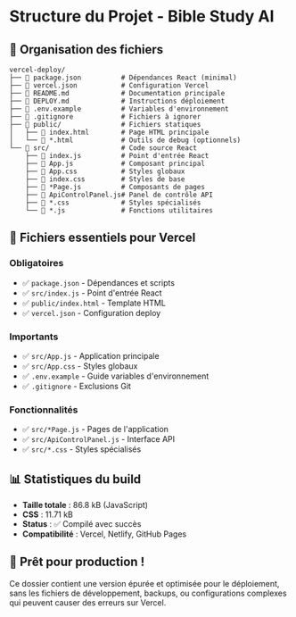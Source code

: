 # Structure du Projet - Bible Study AI

## 📁 Organisation des fichiers

```
vercel-deploy/
├── 📄 package.json          # Dépendances React (minimal)
├── 📄 vercel.json           # Configuration Vercel
├── 📄 README.md             # Documentation principale
├── 📄 DEPLOY.md             # Instructions déploiement
├── 📄 .env.example          # Variables d'environnement
├── 📄 .gitignore            # Fichiers à ignorer
├── 📁 public/               # Fichiers statiques
│   ├── 📄 index.html        # Page HTML principale
│   └── 📄 *.html            # Outils de debug (optionnels)
└── 📁 src/                  # Code source React
    ├── 📄 index.js          # Point d'entrée React
    ├── 📄 App.js            # Composant principal
    ├── 📄 App.css           # Styles globaux
    ├── 📄 index.css         # Styles de base
    ├── 📄 *Page.js          # Composants de pages
    ├── 📄 ApiControlPanel.js# Panel de contrôle API
    ├── 📄 *.css             # Styles spécialisés
    └── 📄 *.js              # Fonctions utilitaires
```

## 🎯 Fichiers essentiels pour Vercel

### Obligatoires
- ✅ `package.json` - Dépendances et scripts
- ✅ `src/index.js` - Point d'entrée React
- ✅ `public/index.html` - Template HTML
- ✅ `vercel.json` - Configuration deploy

### Importants
- ✅ `src/App.js` - Application principale
- ✅ `src/App.css` - Styles globaux
- ✅ `.env.example` - Guide variables d'environnement
- ✅ `.gitignore` - Exclusions Git

### Fonctionnalités
- ✅ `src/*Page.js` - Pages de l'application
- ✅ `src/ApiControlPanel.js` - Interface API
- ✅ `src/*.css` - Styles spécialisés

## 📊 Statistiques du build

- **Taille totale** : 86.8 kB (JavaScript)
- **CSS** : 11.71 kB
- **Status** : ✅ Compilé avec succès
- **Compatibilité** : Vercel, Netlify, GitHub Pages

## 🚀 Prêt pour production !

Ce dossier contient une version épurée et optimisée pour le déploiement, sans les fichiers de développement, backups, ou configurations complexes qui peuvent causer des erreurs sur Vercel.